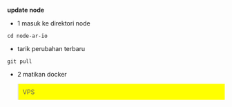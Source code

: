 **update node**

* 1 masuk ke direktori node
```
cd node-ar-io
```
* tarik perubahan terbaru
```
git pull
```
* 2 matikan docker
<blockquote style="background-color: #FFFF00; padding: 10px;">
 VPS
</blockquote>